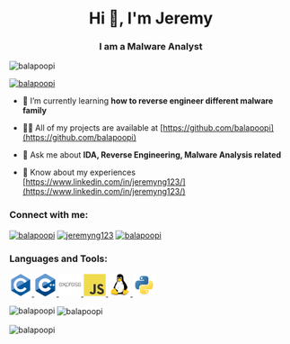<h1 align="center">Hi 👋, I'm Jeremy</h1>
<h3 align="center">I am a Malware Analyst</h3>

<p align="left"> <img src="https://komarev.com/ghpvc/?username=balapoopi&label=Profile%20views&color=0e75b6&style=flat" alt="balapoopi" /> </p>

<p align="left"> <a href="https://github.com/ryo-ma/github-profile-trophy"><img src="https://github-profile-trophy.vercel.app/?username=balapoopi" alt="balapoopi" /></a> </p>

- 🌱 I’m currently learning **how to reverse engineer different malware family**

- 👨‍💻 All of my projects are available at [https://github.com/balapoopi](https://github.com/balapoopi)

- 💬 Ask me about **IDA, Reverse Engineering, Malware Analysis related**

- 📄 Know about my experiences [https://www.linkedin.com/in/jeremyng123/](https://www.linkedin.com/in/jeremyng123/)

<h3 align="left">Connect with me:</h3>
<p align="left">
<a href="https://twitter.com/balapoopi" target="blank"><img align="center" src="https://raw.githubusercontent.com/rahuldkjain/github-profile-readme-generator/master/src/images/icons/Social/twitter.svg" alt="balapoopi" height="30" width="40" /></a>
<a href="https://linkedin.com/in/jeremyng123" target="blank"><img align="center" src="https://raw.githubusercontent.com/rahuldkjain/github-profile-readme-generator/master/src/images/icons/Social/linked-in-alt.svg" alt="jeremyng123" height="30" width="40" /></a>
<a href="https://stackoverflow.com/users/balapoopi" target="blank"><img align="center" src="https://raw.githubusercontent.com/rahuldkjain/github-profile-readme-generator/master/src/images/icons/Social/stack-overflow.svg" alt="balapoopi" height="30" width="40" /></a>
</p>

<h3 align="left">Languages and Tools:</h3>
<p align="left"> <a href="https://www.cprogramming.com/" target="_blank" rel="noreferrer"> <img src="https://raw.githubusercontent.com/devicons/devicon/master/icons/c/c-original.svg" alt="c" width="40" height="40"/> </a> <a href="https://www.w3schools.com/cpp/" target="_blank" rel="noreferrer"> <img src="https://raw.githubusercontent.com/devicons/devicon/master/icons/cplusplus/cplusplus-original.svg" alt="cplusplus" width="40" height="40"/> </a> <a href="https://expressjs.com" target="_blank" rel="noreferrer"> <img src="https://raw.githubusercontent.com/devicons/devicon/master/icons/express/express-original-wordmark.svg" alt="express" width="40" height="40"/> </a> <a href="https://developer.mozilla.org/en-US/docs/Web/JavaScript" target="_blank" rel="noreferrer"> <img src="https://raw.githubusercontent.com/devicons/devicon/master/icons/javascript/javascript-original.svg" alt="javascript" width="40" height="40"/> </a> <a href="https://www.linux.org/" target="_blank" rel="noreferrer"> <img src="https://raw.githubusercontent.com/devicons/devicon/master/icons/linux/linux-original.svg" alt="linux" width="40" height="40"/> </a> <a href="https://www.python.org" target="_blank" rel="noreferrer"> <img src="https://raw.githubusercontent.com/devicons/devicon/master/icons/python/python-original.svg" alt="python" width="40" height="40"/> </a> 

<p><img align="left" src="https://github-readme-stats-sigma-five.vercel.app/api/top-langs?username=balapoopi&show_icons=true&locale=en&layout=compact" alt="balapoopi" /></p>

<p>&nbsp;<img align="center" src="https://github-readme-stats-sigma-five.vercel.app/api?username=balapoopi&show_icons=true&locale=en" alt="balapoopi" /></p>

<p><img align="center" src="https://github-readme-streak-stats.herokuapp.com/?user=balapoopi&" alt="balapoopi" /></p>